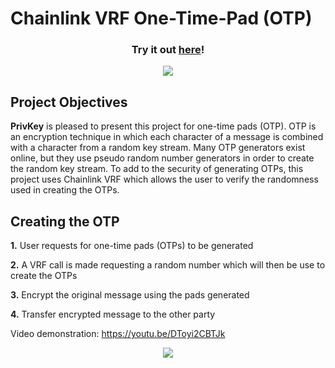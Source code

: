 # Chainlink VRF One-Time-Pad (OTP)

<h3 align="center">Try it out <a href="https://chainlinkotp.privkey.io">here</a>!</h3>

<p align="center">
  <img src="./images/OTP_center.png" />
</p>

## Project Objectives

**PrivKey** is pleased to present this project for one-time pads (OTP). OTP is an encryption technique in which each character of a message is combined with a character from a random key stream. Many OTP generators exist online, but they use pseudo random number generators in order to create the random key stream. To add to the security of generating OTPs, this project uses Chainlink VRF which allows the user to verify the randomness used in creating the OTPs.

## Creating the OTP

**1.** User requests for one-time pads (OTPs) to be generated

**2.** A VRF call is made requesting a random number which will then be use to create the OTPs

**3.** Encrypt the original message using the pads generated

**4.** Transfer encrypted message to the other party

Video demonstration: https://youtu.be/DToyi2CBTJk

<p align="center">
  <img src="./images/Chainlink_OTP_Overview.png" />
</p>
